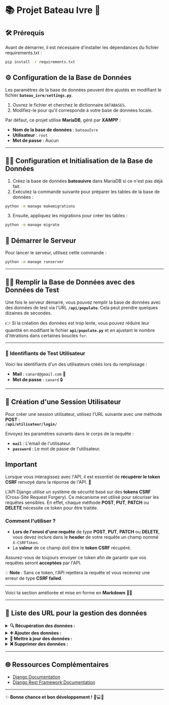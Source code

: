 # 📚 **Projet Bateau Ivre** 🚤

## 🛠 **Prérequis**

Avant de démarrer, il est nécessaire d'installer les dépendances du fichier requirements.txt :

```bash
pip install -r requirements.txt
```

## ⚙️ **Configuration de la Base de Données**

Les paramètres de la base de données peuvent être ajustés en modifiant le fichier **`bateau_ivre/settings.py`**.

1. Ouvrez le fichier et cherchez le dictionnaire `DATABASES`.
2. Modifiez-le pour qu'il corresponde à votre base de données locale.

Par défaut, ce projet utilise **MariaDB**, géré par **XAMPP** :
- **Nom de la base de données** : `bateauIvre`
- **Utilisateur** : `root`
- **Mot de passe** : Aucun

---

## 🧑‍💻 **Configuration et Initialisation de la Base de Données**

1. Créez la base de données **bateauivre** dans MariaDB si ce n'est pas déjà fait.
2. Exécutez la commande suivante pour préparer les tables de la base de données :

```bash
python -m manage makemigrations
```

3. Ensuite, appliquez les migrations pour créer les tables :
```bash
python -m manage migrate
```

## 🚀 **Démarrer le Serveur**

Pour lancer le serveur, utilisez cette commande :
```bash
python -m manage runserver
```

---

## 🧑‍🔬 **Remplir la Base de Données avec des Données de Test**

Une fois le serveur démarré, vous pouvez remplir la base de données avec des données de test via l'URL **`/api/populate`**. Cela peut prendre quelques dizaines de secondes.

👉 Si la création des données est trop lente, vous pouvez réduire leur quantité en modifiant le fichier **`api/populate.py`** et en ajustant le nombre d'itérations dans certaines boucles `for`.

---

### 🔑 **Identifiants de Test Utilisateur**

Voici les identifiants d'un des utilisateurs créés lors du remplissage :

- **Mail** : `canard@gmail.com` 🦆  
- **Mot de passe** : `canard` 🔒

---

## 🔑 **Création d'une Session Utilisateur**

Pour créer une session utilisateur, utilisez l'URL suivante avec une méthode **POST** :  
**`/api/utilisateur/login/`**

Envoyez les paramètres suivants dans le corps de la requête :
- **`mail`** : L'email de l'utilisateur.
- **`password`** : Le mot de passe de l'utilisateur.

## **Important**

Lorsque vous interagissez avec l'API, il est essentiel de **récupérer le token CSRF** renvoyé dans la réponse de l'API. 🦆

L'API Django utilise un système de sécurité basé sur des **tokens CSRF** (Cross-Site Request Forgery). Ce mécanisme est utilisé pour sécuriser les requêtes sensibles. En effet, chaque méthode **POST**, **PUT**, **PATCH** ou **DELETE** nécessite ce token pour être traitée.

### Comment l'utiliser ?
- **Lors de l'envoi d'une requête** de type **POST**, **PUT**, **PATCH** ou **DELETE**, vous devez inclure dans le **header** de votre requête un champ nommé `X-CSRFToken`.
- La **valeur** de ce champ doit être le **token CSRF** récupéré.

Assurez-vous de toujours envoyer ce token afin de garantir que vos requêtes seront **acceptées** par l'API.

💡 **Note** : Sans ce token, l'API rejettera la requête et vous recevrez une erreur de type **CSRF failed**.

---

Voici ta section améliorée et mise en forme en **Markdown** 🦆🔥  

---

## 📑 **Liste des URL pour la gestion des données** 


<details>
<summary><strong>🔍 Récupération des données :</strong></summary>

#### 🧑‍💻 **Obtenir les informations de l'utilisateur connecté**  
🔹 **URL** : `/api/utilisateur/getLoginUser/`  
🔹 **Accès** : 🔒 Requiert une connexion  
🔹 **Méthode** : **GET**  
🔹 **Description** :  Permet de récupérer les informations de base sur l'utilisateur actuellement connecté, telles que :  **Nom, prénom, ville, etc.**  

---

#### 🎯 **Rechercher dans une table avec filtres avancés**  
🔹 **URLS** : `/api/utilisateur/getUser/`, `/api/evenement/getEvenement/`, `/api/chaloupe/getChaloupe/`, `/api/connexion/getConnexion/`, `/api/partSocial/getPartSocial/`, `/api/societaire/getSocietaire/`  
🔹 **Accès** : 🔒 Requiert une connexion  (excepté **`/api/evenement/getEvenement/`**)  
🔹 **Méthode** : **GET**  
🔹 **Description** :  Permet de selectionner des entrées d'une table via des filtres et de les récuperer.
<details>
<summary><b>🔹Paramètres requis dans le body :</b></summary>

| Champ   | Type    | Description |
|---------|--------|-------------|
| `colonne` | `list[str]` | Liste des colonnes sur lesquelles appliquer les filtres |
| `filtre`  | `list[str]` | Liste des valeurs utilisées pour filtrer les résultats |
| `mode`    | `list[str]` | Méthode de filtrage appliquée |

🔹 **Modes de filtrage disponibles** :  
| Mode | Signification |
|------|--------------|
| `==`  | Égal à |
| `<=`  | Inférieur ou égal |
| `<`   | Strictement inférieur |
| `>=`  | Supérieur ou égal |
| `>`   | Strictement supérieur |
| `^`   | Contient |

✅ **Exemple d'utilisation** :  
Si tu veux récupérer tous les utilisateurs **nommés "Max"** qui habitent **à Paris**, en **mode strictement égal** :  
```json
URL : "/api/utilisateur/getUser/"

body : {
  "colonne": ["nom", "ville"],
  "filtre": ["Duck", "Paris"],
  "mode": ["==", "=="]
}
```

</details>

---

</details>

<details>
<summary><strong>➕ Ajouter des données :</strong></summary>

- [Liste des URLs d'ajout] 👇

</details>

<details>
<summary><strong>🔄 Mettre à jour des données :</strong></summary>

- [Liste des URLs d'ajout] 👇

</details>

<details>
<summary><strong>❌ Supprimer des données :</strong></summary>

- [Liste des URLs d'ajout] 👇

</details>

---

## 🌐 **Ressources Complémentaires**

- [Django Documentation](https://docs.djangoproject.com/)
- [Django Rest Framework Documentation](https://www.django-rest-framework.org/)

---

✨ **Bonne chance et bon développement !** 🦆💻🚀

